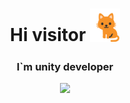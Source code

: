 <h1 align="center"> 
  Hi visitor
  <img src="https://github.com/Kot-Alenya/Kot-Alenya/blob/main/Cat_Greeting.gif" width="48"/>
</h1> 

<h3 align="center"> 
  I`m unity developer
</h3>

<div align="center">
  <img width="550" src="https://github-readme-stats.vercel.app/api?username=potokaalex&show_icons=true&theme=codeSTACKr">
</div>
